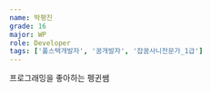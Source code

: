 ```yaml
---
name: 박평진
grade: 16
major: WP
role: Developer
tags: ['풀스택개발자', '꿈개발자', '잡꿈사니전문가_1급']
---
```

프로그래밍을 좋아하는 펭귄쌤